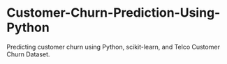 # Customer-Churn-Prediction-Using-Python
Predicting customer churn using Python, scikit-learn, and Telco Customer Churn Dataset.
